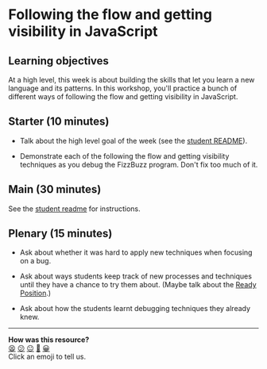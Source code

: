 # Following the flow and getting visibility in JavaScript

## Learning objectives

At a high level, this week is about building the skills that let you learn a new language and its patterns.  In this workshop, you'll practice a bunch of different ways of following the flow and getting visibility in JavaScript.

## Starter (10 minutes)

* Talk about the high level goal of the week (see the [student README](README.md)).

* Demonstrate each of the following the flow and getting visibility techniques as you debug the FizzBuzz program.  Don't fix too much of it.

## Main (30 minutes)

See the [student readme](README.md) for instructions.

## Plenary (15 minutes)

* Ask about whether it was hard to apply new techniques when focusing on a bug.

* Ask about ways students keep track of new processes and techniques until they have a chance to try them about.  (Maybe talk about the [Ready Position](http://sjmog.github.io/posts/491_learning_to_learn_1/).)

* Ask about how the students learnt debugging techniques they already knew.

<!-- BEGIN GENERATED SECTION DO NOT EDIT -->

---

**How was this resource?**  
[😫](https://airtable.com/shrUJ3t7KLMqVRFKR?prefill_Repository=skills-workshops&prefill_File=week-5/following_the_flow_and_getting_visibility_in_javascript_es6/COACH_INSTRUCTIONS.md&prefill_Sentiment=😫) [😕](https://airtable.com/shrUJ3t7KLMqVRFKR?prefill_Repository=skills-workshops&prefill_File=week-5/following_the_flow_and_getting_visibility_in_javascript_es6/COACH_INSTRUCTIONS.md&prefill_Sentiment=😕) [😐](https://airtable.com/shrUJ3t7KLMqVRFKR?prefill_Repository=skills-workshops&prefill_File=week-5/following_the_flow_and_getting_visibility_in_javascript_es6/COACH_INSTRUCTIONS.md&prefill_Sentiment=😐) [🙂](https://airtable.com/shrUJ3t7KLMqVRFKR?prefill_Repository=skills-workshops&prefill_File=week-5/following_the_flow_and_getting_visibility_in_javascript_es6/COACH_INSTRUCTIONS.md&prefill_Sentiment=🙂) [😀](https://airtable.com/shrUJ3t7KLMqVRFKR?prefill_Repository=skills-workshops&prefill_File=week-5/following_the_flow_and_getting_visibility_in_javascript_es6/COACH_INSTRUCTIONS.md&prefill_Sentiment=😀)  
Click an emoji to tell us.

<!-- END GENERATED SECTION DO NOT EDIT -->
